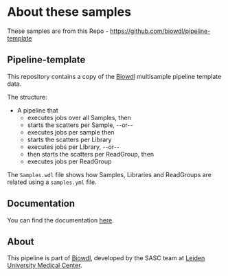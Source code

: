 # About these samples

These samples are from this Repo - https://github.com/biowdl/pipeline-template

##  Pipeline-template

This repository contains a copy of the [Biowdl](https://github.com/biowdl) 
multisample pipeline template data.

The structure:
- A pipeline that 
   - executes jobs over all Samples, then 
   - starts the scatters per Sample, --or-- 
   - executes jobs per sample then
   - starts the scatters per Library 
   - executes jobs per Library, --or--
   - then starts the scatters per ReadGroup, then 
   - executes jobs per ReadGroup

The `Samples.wdl` file shows how Samples, Libraries and ReadGroups are related using a `samples.yml` file.

## Documentation

You can find the documentation [here](https://biowdl.github.io/).

## About
This pipeline is part of [Biowdl](https://github.com/biowdl),
developed by the SASC team at [Leiden University Medical Center](https://www.lumc.nl/). 
